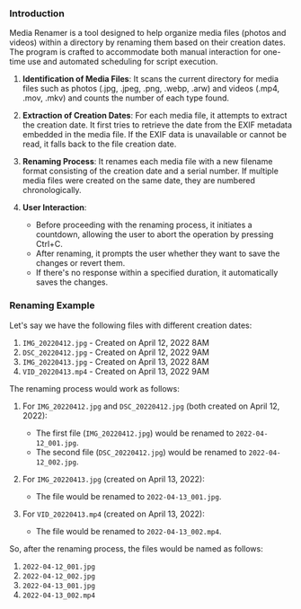 ### Introduction

Media Renamer is a tool designed to help organize media files (photos and videos) within a directory by renaming them based on their creation dates.
The program is crafted to accommodate both manual interaction for one-time use and automated scheduling for script execution.

1. **Identification of Media Files**: It scans the current directory for media files such as photos (.jpg, .jpeg, .png, .webp, .arw) and videos (.mp4, .mov, .mkv) and counts the number of each type found.

2. **Extraction of Creation Dates**: For each media file, it attempts to extract the creation date. It first tries to retrieve the date from the EXIF metadata embedded in the media file. If the EXIF data is unavailable or cannot be read, it falls back to the file creation date.

3. **Renaming Process**: It renames each media file with a new filename format consisting of the creation date and a serial number. If multiple media files were created on the same date, they are numbered chronologically.

4. **User Interaction**:
    - Before proceeding with the renaming process, it initiates a countdown, allowing the user to abort the operation by pressing Ctrl+C.
    - After renaming, it prompts the user whether they want to save the changes or revert them.
    - If there's no response within a specified duration, it automatically saves the changes.

### Renaming Example

Let's say we have the following files with different creation dates:

1. `IMG_20220412.jpg` - Created on April 12, 2022 8AM
2. `DSC_20220412.jpg` - Created on April 12, 2022 9AM
3. `IMG_20220413.jpg` - Created on April 13, 2022 8AM
4. `VID_20220413.mp4` - Created on April 13, 2022 9AM

The renaming process would work as follows:

1. For `IMG_20220412.jpg` and `DSC_20220412.jpg` (both created on April 12, 2022):
   - The first file (`IMG_20220412.jpg`) would be renamed to `2022-04-12_001.jpg`.
   - The second file (`DSC_20220412.jpg`) would be renamed to `2022-04-12_002.jpg`.

2. For `IMG_20220413.jpg` (created on April 13, 2022):
   - The file would be renamed to `2022-04-13_001.jpg`.

3. For `VID_20220413.mp4` (created on April 13, 2022):
   - The file would be renamed to `2022-04-13_002.mp4`.

So, after the renaming process, the files would be named as follows:

1. `2022-04-12_001.jpg`
2. `2022-04-12_002.jpg`
3. `2022-04-13_001.jpg`
4. `2022-04-13_002.mp4`
